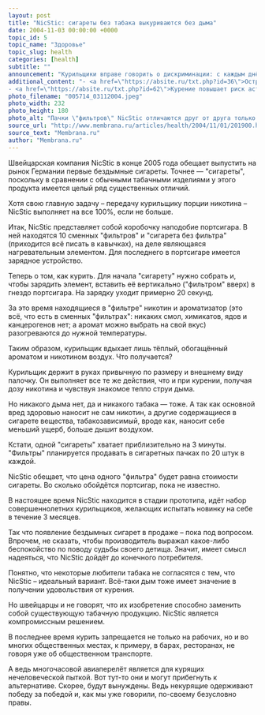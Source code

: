 ```yaml
---
layout: post
title: "NicStic: сигареты без табака выкуриваются без дыма"
date: 2004-11-03 00:00:00 +0000
topic_id: 5
topic_name: "Здоровье"
topic_slug: health
categories: [health]
subtitle: ""
announcement: "Курильщики вправе говорить о дискриминации: с каждым днём всё меньше остаётся мест, где можно получить необходимый никотин. Некурящие, загнавшие курильщиков в гетто, также правы: они не обязаны дышать чужим табачным дымом. И вот, похоже, найден выход из кризиса – изобретена сигарета, которая должна устроить обе стороны."
additional_content: "- <a href=\"https://absite.ru/txt.php?id=36\">Острожно, накурено!</a>
- <a href=\"https://absite.ru/txt.php?id=62\">Курение повышает риск астмы на 33%</a>"
photo_filename: "005714_03112004.jpeg"
photo_width: 232
photo_height: 180
photo_alt: "Пачки \"фильтров\" NicStic отличаются друг от друга только ароматом, добавленным к никотину (фото с сайта n24.sat1.de)"
source_url: "http://www.membrana.ru/articles/health/2004/11/01/201900.html"
source_text: "Membrana.ru"
author: "Membrana.ru"
---
```

Швейцарская компания NicStic в конце 2005 года обещает выпустить на рынок Германии первые бездымные сигареты. Точнее — "сигареты", поскольку в сравнении с обычными табачными изделиями у этого продукта имеется целый ряд существенных отличий.

Хотя свою главную задачу – передачу курильщику порции никотина – NicStic выполняет на все 100%, если не больше.

Итак, NicStic представляет собой коробочку наподобие портсигара. В ней находятся 10 сменных "фильтров" и "сигарета без фильтра" (приходится всё писать в кавычках), на деле являющаяся нагревательным элементом. Для последнего в портсигаре имеется зарядное устройство.

Теперь о том, как курить. Для начала "сигарету" нужно собрать и, чтобы зарядить элемент, вставить её вертикально ("фильтром" вверх) в гнездо портсигара. На зарядку уходит примерно 20 секунд.

За это время находящиеся в "фильтре" никотин и ароматизатор (это всё, что есть в сменных "фильтрах": никаких смол, химикатов, ядов и канцерогенов нет; а аромат можно выбрать на свой вкус) разогреваются до нужной температуры.

Таким образом, курильщик вдыхает лишь тёплый, обогащённый ароматом и никотином воздух. Что получается? 

Курильщик держит в руках привычную по размеру и внешнему виду палочку. Он выполняет все те же действия, что и при курении, получая дозу никотина и чувствуя знакомое тепло струи дыма.

Но никакого дыма нет, да и никакого табака — тоже. А так как основной вред здоровью наносит не сам никотин, а другие содержащиеся в сигарете вещества, табакозависимый, вроде как, наносит себе меньший ущерб, больше дышит воздухом.

Кстати, одной "сигареты" хватает приблизительно на 3 минуты. "Фильтры" планируется продавать в сигаретных пачках по 20 штук в каждой.

NicStic обещает, что цена одного "фильтра" будет равна стоимости сигареты. Во сколько обойдётся портсигар, пока не известно.

В настоящее время NicStic находится в стадии прототипа, идёт набор совершеннолетних курильщиков, желающих испытать новинку на себе в течение 3 месяцев.

Так что появление бездымных сигарет в продаже – пока под вопросом. Впрочем, не сказать, чтобы производитель выражал какое-либо беспокойство по поводу судьбы своего детища. Значит, имеет смысл надеяться, что NicStic дойдёт до конечного потребителя.

Понятно, что некоторые любители табака не согласятся с тем, что NicStic – идеальный вариант. Всё-таки дым тоже имеет значение в получении удовольствия от курения.

Но швейцарцы и не говорят, что их изобретение способно заменить собой существующую табачную продукцию. NicStic является компромиссным решением.

В последнее время курить запрещается не только на рабочих, но и во многих общественных местах, к примеру, в барах, ресторанах, не говоря уже об общественном транспорте.

А ведь многочасовой авиаперелёт является для курящих нечеловеческой пыткой. Вот тут-то они и могут прибегнуть к альтернативе. Скорее, будут вынуждены. Ведь некурящие одерживают победу за победой и, как мы уже говорили, по-своему безусловно правы.
